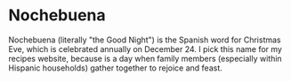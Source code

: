 # Nochebuena

Nochebuena (literally "the Good Night") is the Spanish word for Christmas Eve, which is celebrated annually on December 24. I pick this name for my recipes website, because is a day when family members (especially within Hispanic households) gather together to rejoice and feast.
